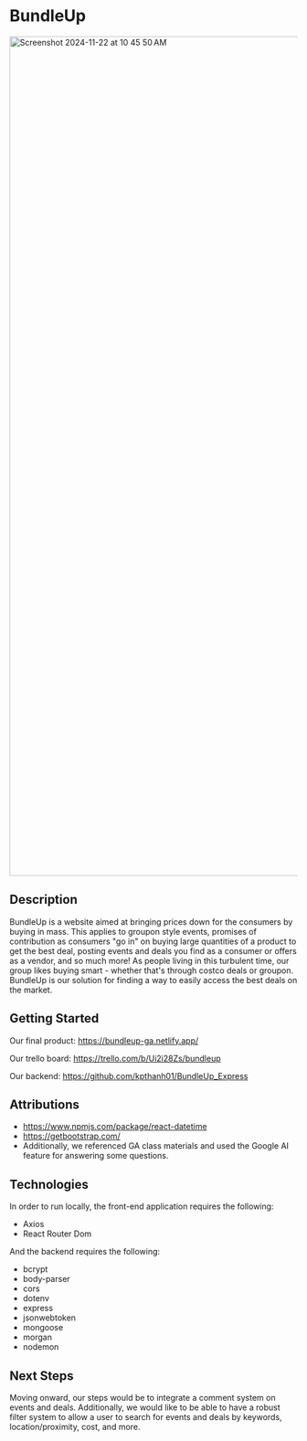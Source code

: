 # BundleUp
<img width="1470" alt="Screenshot 2024-11-22 at 10 45 50 AM" src="https://github.com/user-attachments/assets/e155e5c4-4098-43a9-a823-2fb13f2f5dcd">

## Description
BundleUp is a website aimed at bringing prices down for the consumers by buying in mass. This applies to groupon style events, promises of contribution as consumers "go in" on buying large quantities of a product to get the best deal, posting events and deals you find as a consumer or offers as a vendor, and so much more! As people living in this turbulent time, our group likes buying smart - whether that's through costco deals or groupon. BundleUp is our solution for finding a way to easily access the best deals on the market.

## Getting Started
Our final product: https://bundleup-ga.netlify.app/

Our trello board: https://trello.com/b/Ui2i28Zs/bundleup

Our backend: https://github.com/kpthanh01/BundleUp_Express

## Attributions
- https://www.npmjs.com/package/react-datetime
- https://getbootstrap.com/
- Additionally, we referenced GA class materials and used the Google AI feature for answering some questions.

## Technologies
In order to run locally, the front-end application requires the following:
- Axios
- React Router Dom

And the backend requires the following:
- bcrypt
- body-parser
- cors
- dotenv
- express
- jsonwebtoken
- mongoose
- morgan
- nodemon

## Next Steps
Moving onward, our steps would be to integrate a comment system on events and deals. Additionally, we would like to be able to have a robust filter system to allow a user to search for events and deals by keywords, location/proximity, cost, and more.
